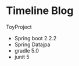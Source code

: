 Timeline Blog
===============================

ToyProject

* Spring boot 2.2.2
* Spring Datajpa
* gradle 5.0
* junit 5
